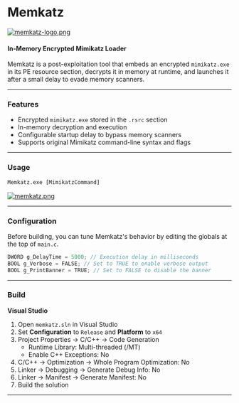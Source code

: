 # Memkatz

[![memkatz-logo.png](https://i.postimg.cc/RF5T6WRw/memkatz-logo.png)](https://postimg.cc/bGgn4N4v)

#### In-Memory Encrypted Mimikatz Loader

Memkatz is a post-exploitation tool that embeds an encrypted `mimikatz.exe` in its PE resource section, decrypts it in memory at runtime, and launches it after a small delay to evade memory scanners.

---

### Features

- Encrypted `mimikatz.exe` stored in the `.rsrc` section  
- In-memory decryption and execution  
- Configurable startup delay to bypass memory scanners    
- Supports original Mimikatz command-line syntax and flags    

---

### Usage

```cmd
Memkatz.exe [MimikatzCommand]
```

[![memkatz.png](https://i.postimg.cc/qBjffypN/memkatz.png)](https://postimg.cc/ThLNgyLx)

---

### Configuration

Before building, you can tune Memkatz's behavior by editing the globals at the top of `main.c`.

```c
DWORD g_DelayTime = 5000; // Execution delay in milliseconds
BOOL g_Verbose = FALSE; // Set to TRUE to enable verbose output
BOOL g_PrintBanner = TRUE; // Set to FALSE to disable the banner
```

---

### Build

**Visual Studio**  
1. Open `memkatz.sln` in Visual Studio  
2. Set **Configuration** to `Release` and **Platform** to `x64`  
3. Project Properties → C/C++ → Code Generation  
   - Runtime Library: Multi-threaded (/MT)  
   - Enable C++ Exceptions: No  
4. C/C++ → Optimization → Whole Program Optimization: No  
5. Linker → Debugging → Generate Debug Info: No  
6. Linker → Manifest → Generate Manifest: No  
7. Build the solution
---
